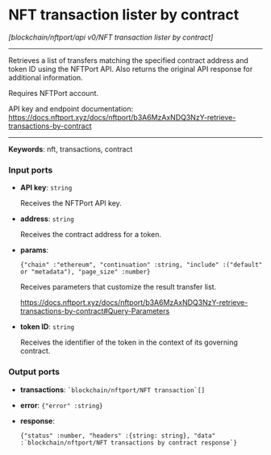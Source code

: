# NFT transaction lister by contract

_[blockchain/nftport/api v0/NFT transaction lister by contract]_

---

Retrieves a list of transfers matching the specified contract address and token ID using the NFTPort API. Also returns the original API response for additional information.  
  
Requires NFTPort account.  
  
API key and endpoint documentation:  
https://docs.nftport.xyz/docs/nftport/b3A6MzAxNDQ3NzY-retrieve-transactions-by-contract  

---

__Keywords__: nft, transactions, contract

### Input ports

* __API key__: ` string `

    Receives the NFTPort API key.  


* __address__: ` string `

    Receives the contract address for a token.  


* __params__: 
    ```
    {"chain" :"ethereum", "continuation" :string, "include" :("default" or "metadata"), "page_size" :number}
    ```

    Receives parameters that customize the result transfer list.  
      
    https://docs.nftport.xyz/docs/nftport/b3A6MzAxNDQ3NzY-retrieve-transactions-by-contract#Query-Parameters  


* __token ID__: ` string `

    Receives the identifier of the token in the context of its governing contract.  

### Output ports

* __transactions__: `` `blockchain/nftport/NFT transaction`[] ``


* __error__: ` {"error" :string} `


* __response__: 
    ```
    {"status" :number, "headers" :{string: string}, "data" :`blockchain/nftport/NFT transactions by contract response`}
    ```

